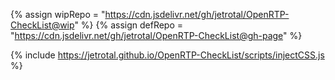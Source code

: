 {% assign wipRepo = "https://cdn.jsdelivr.net/gh/jetrotal/OpenRTP-CheckList@wip" %}
{% assign defRepo = "https://cdn.jsdelivr.net/gh/jetrotal/OpenRTP-CheckList@gh-page" %}
<script src="https://cdnjs.cloudflare.com/ajax/libs/pizzicato/0.6.4/Pizzicato.min.js" integrity="sha512-K+cPWcoDCr2JFFfe912LrvRUQbVJuWNfeWK5r/HrmpDs8ELrsjVib8Fs5oAxzu76fG66ajGhDLvvcxBbeEzl9g==" crossorigin="anonymous" referrerpolicy="no-referrer" type="application/javascript"></script>
<script type='text/javascript' src='//www.midijs.net/lib/midi.js' crossorigin="anonymous" referrerpolicy="no-referrer" type="application/javascript"></script>
<script src="{{wipRepo}}/scripts/rtpFiles.js?{{site.time}}" crossorigin="anonymous" referrerpolicy="no-referrer" type="application/javascript"></script>
<script src="{{wipRepo}}/scripts/rtpData.js?{{site.time}}" crossorigin="anonymous" referrerpolicy="no-referrer" type="application/javascript"></script>
<script src="./scripts/injectCSS.js?{{site.time}}" crossorigin="anonymous" referrerpolicy="no-referrer" type="application/javascript"></script>
<script src="{{defRepo}}/scripts/checklistGenerator.js?{{site.time}}" defer crossorigin="anonymous" referrerpolicy="no-referrer" type="application/javascript"></script>


{% include https://jetrotal.github.io/OpenRTP-CheckList/scripts/injectCSS.js %}
